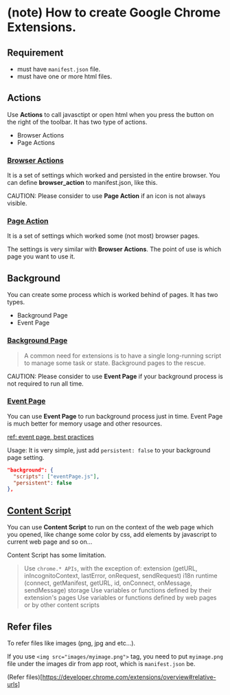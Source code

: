 # (note) How to create Google Chrome Extensions.

## Requirement

- must have `manifest.json` file.
- must have one or more html files.

## Actions

Use **Actions** to call javasctipt or open html when you press the button on the right of the toolbar.
It has two type of actions.

- Browser Actions
- Page Actions

### [Browser Actions](https://developer.chrome.com/extensions/browserAction)

It is a set of settings which worked and persisted in the entire browser.
You can define **browser_action** to manifest.json, like this.

CAUTION: Please consider to use **Page Action** if an icon is not always visible.

### [Page Action](https://developer.chrome.com/extensions/pageAction)

It is a set of settings which worked some (not most) browser pages.

The settings is very similar with **Browser Actions**.
The point of use is which page you want to use it.

## Background

You can create some process which is worked behind of pages.
It has two types.

- Background Page
- Event Page

### [Background Page](https://developer.chrome.com/extensions/background_pages)

> A common need for extensions is to have a single long-running script to manage some task or state. Background pages to the rescue.

CAUTION: Please consider to use **Event Page** if your background process is not required to run all time.

### [Event Page](https://developer.chrome.com/extensions/event_pages)

You can use **Event Page** to run background process just in time.
Event Page is much better for memory usage and other resources.

[ref: event page, best practices](https://developer.chrome.com/extensions/event_pages#best-practices)

Usage: It is very simple, just add `persistent: false` to your background page setting.

```json
"background": {
  "scripts": ["eventPage.js"],
  "persistent": false
},
```

## [Content Script](https://developer.chrome.com/extensions/content_scripts)

You can use **Content Script** to run on the context of the web page which you opened, like change some color by css, add elements by javascript to current web page and so on...

Content Script has some limitation.

> Use `chrome.* APIs`, with the exception of:
> extension (getURL, inIncognitoContext, lastError, onRequest, sendRequest)
> i18n
> runtime (connect, getManifest, getURL, id, onConnect, onMessage, sendMessage)
> storage
> Use variables or functions defined by their extension's pages
> Use variables or functions defined by web pages or by other content scripts

## Refer files

To refer files like images (png, jpg and etc...).

If you use `<img src="images/myimage.png">` tag, you need to put `myimage.png` file under the images dir from app root, which is `manifest.json` be.

(Refer files)[https://developer.chrome.com/extensions/overview#relative-urls]

